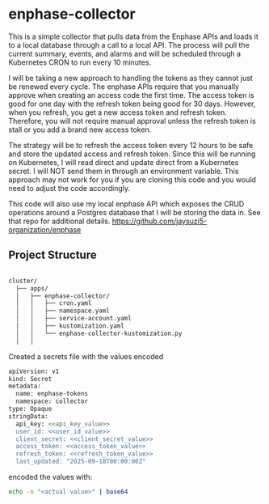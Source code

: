 # enphase-collector
This is a simple collector that pulls data from the Enphase APIs and loads it to a local database through 
a call to a local API.  The process will pull the current summary, events, and alarms and will be scheduled through
a Kubernetes CRON to run every 10 minutes.

I will be taking a new approach to handling the tokens as they cannot just be renewed every cycle.  The enphase APIs
require that you manually approve when creating an access code the first time.  The access token is good for one day
with the refresh token being good for 30 days.  However, when you refresh, you get a new access token and refresh 
token.  Therefore, you will not require manual approval unless the refresh token is stall or you add a brand new
access token.  

The strategy will be to refresh the access token every 12 hours to be safe and store the updated access and refresh
token.  Since this will be running on Kubernetes, I will read direct and update direct from a Kubernetes secret.  I 
will NOT send them in through an environment variable.  This approach may not work for you if you are cloning this 
code and you would need to adjust the code accordingly.

This code will also use my local enphase API which exposes the CRUD operations around a Postgres database that I
will be storing the data in.  See that repo for additional details. https://github.com/jaysuzi5-organization/enphase

## Project Structure

```bash

cluster/
  ├── apps/
  │   ├── enphase-collector/
  │   │   ├── cron.yaml
  │   │   ├── namespace.yaml
  │   │   ├── service-account.yaml  
  │   │   ├── kustomization.yaml
  │   │   └── enphase-collector-kustomization.py
  │   │   
```

Created a secrets file with the values encoded
```bash
apiVersion: v1
kind: Secret
metadata:
  name: enphase-tokens
  namespace: collector
type: Opaque
stringData:
  api_key: <<api_key_value>>
  user_id: <<user_id_value>>
  client_secret: <<client_secret_value>>
  access_token: <<access_token_value>>
  refresh_token: <<refresh_token_value>>
  last_updated: "2025-09-18T00:00:00Z"
```

encoded the values with:
```bash
echo -n "<actual value>" | base64 
```

